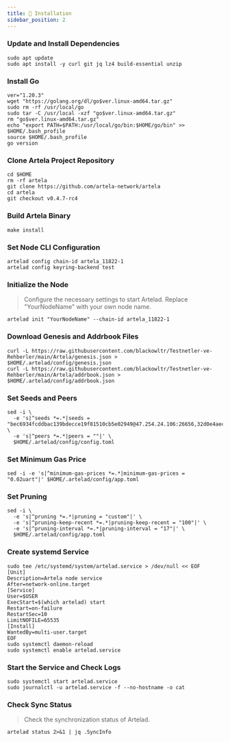 ```yaml
---
title: 💾 Installation
sidebar_position: 2
---
```


### Update and Install Dependencies
```
sudo apt update
sudo apt install -y curl git jq lz4 build-essential unzip
```
### Install Go
```
ver="1.20.3"
wget "https://golang.org/dl/go$ver.linux-amd64.tar.gz"
sudo rm -rf /usr/local/go
sudo tar -C /usr/local -xzf "go$ver.linux-amd64.tar.gz"
rm "go$ver.linux-amd64.tar.gz"
echo "export PATH=$PATH:/usr/local/go/bin:$HOME/go/bin" >> $HOME/.bash_profile
source $HOME/.bash_profile
go version
```

### Clone Artela Project Repository
```
cd $HOME
rm -rf artela
git clone https://github.com/artela-network/artela
cd artela
git checkout v0.4.7-rc4
```
### Build Artela Binary
```
make install
```
### Set Node CLI Configuration
```
artelad config chain-id artela_11822-1
artelad config keyring-backend test
```
### Initialize the Node
>Configure the necessary settings to start Artelad. Replace "YourNodeName" with your own node name.
```
artelad init "YourNodeName" --chain-id artela_11822-1
```
### Download Genesis and Addrbook Files
```
curl -L https://raw.githubusercontent.com/blackowltr/Testnetler-ve-Rehberler/main/Artela/genesis.json > $HOME/.artelad/config/genesis.json
curl -L https://raw.githubusercontent.com/blackowltr/Testnetler-ve-Rehberler/main/Artela/addrbook.json > $HOME/.artelad/config/addrbook.json
```
### Set Seeds and Peers
```
sed -i \
  -e 's|^seeds *=.*|seeds = "bec6934fcddbac139bdecce19f81510cb5e02949@47.254.24.106:26656,32d0e4aec8d8a8e33273337e1821f2fe2309539a@47.88.58.36:26656,1bf5b73f1771ea84f9974b9f0015186f1daa4266@47.251.14.47:26656"|' \
  -e 's|^peers *=.*|peers = ""|' \
  $HOME/.artelad/config/config.toml
  ```
### Set Minimum Gas Price
```
sed -i -e 's|^minimum-gas-prices *=.*|minimum-gas-prices = "0.02uart"|' $HOME/.artelad/config/app.toml
```
### Set Pruning
```
sed -i \
  -e 's|^pruning *=.*|pruning = "custom"|' \
  -e 's|^pruning-keep-recent *=.*|pruning-keep-recent = "100"|' \
  -e 's|^pruning-interval *=.*|pruning-interval = "17"|' \
  $HOME/.artelad/config/app.toml
  ```
### Create systemd Service
```
sudo tee /etc/systemd/system/artelad.service > /dev/null << EOF
[Unit]
Description=Artela node service
After=network-online.target
[Service]
User=$USER
ExecStart=$(which artelad) start
Restart=on-failure
RestartSec=10
LimitNOFILE=65535
[Install]
WantedBy=multi-user.target
EOF
sudo systemctl daemon-reload
sudo systemctl enable artelad.service
```
### Start the Service and Check Logs
```
sudo systemctl start artelad.service
sudo journalctl -u artelad.service -f --no-hostname -o cat
```
### Check Sync Status
>Check the synchronization status of Artelad.
```
artelad status 2>&1 | jq .SyncInfo
```